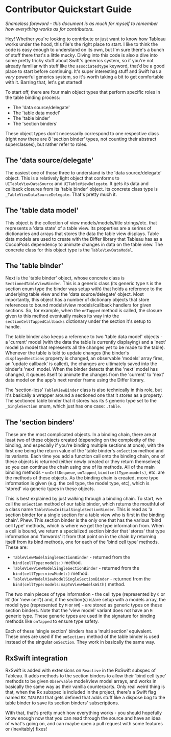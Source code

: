 # Contributor Quickstart Guide

*Shameless foreword - this document is as much for myself to remember how everything works as for contributors.*

Hey! Whether you're looking to contribute or just want to know how Tableau works under the hood, this file's the right place to start. I like to 
think the code is easy enough to understand on its own, but I'm sure there's a bunch of stuff there that's a little mucky. Diving into this code is 
also a dive into some pretty tricky stuff about Swift's generics system, so if you're not already familiar with stuff like the `associatedtype` 
keyword, that'd be a good place to start before continuing. It's super interesting stuff and Swift has a *very* powerful generics system, so it's 
worth taking a bit to get comfortable with it. Barring that, let's get started!

To start off, there are four main object types that perform specific roles in the table binding process:
- The 'data source/delegate'
- The 'table data model'
- The 'table binder'
- The 'section binders'

These object types don't necessarily correspond to one respective class (right now there are 8 'section binder' types, not counting their 
abstract superclasses), but rather refer to roles.

## The 'data source/delegate'

The easiest one of those three to understand is the 'data source/delegate' object. This is a relatively light object that conforms to
`UITableViewDataSource` and `UITableViewDelegate`. It gets its data and callback closures from its 'table binder' object. Its concrete 
class type is `_TableViewDataSourceDelegate`. That's pretty much it.

## The 'table data model'
This object is the collection of view models/models/title strings/etc. that represents a 'data state' of a table view. Its properties are a serires of
dictionaries and arrays that stores the data the table view displays. Table data models are used to create with the Differ library that Tableau 
has as a CocoaPods dependency to animate changes in data on the table view. The concrete class for this object type is the 
`TableViewDataModel`.

## The 'table binder'

Next is the 'table binder' object, whose concrete class is `SectionedTableViewBinder`. This is a generic class (its generic type `S` is the 
section enum type the binder was setup with) that holds a reference to the underlying table view and the 'data source/delegate' object. Most
importantly, this object has a number of dictionary objects that store references to bound models/view models/callback handlers for given 
sections. So, for example, when the `onTapped` method is called, the closure given to this method eventually makes its way into the
`sectionCellTappedCallbacks` dictionary under the section it's setup to handle. 

The table binder also keeps a reference to two 'table data model' objects - a 'current' model (with the data the table is currently displaying) 
and a 'next' model (a model that represents all the changes yet to be made to the table). Whenever the table is told to update changes (the 
binder's `displayedSections` property is changed, an observable 'models' array fires, an 'update callback' is called), the changes are 
ultimately saved into the binder's 'next' model. When the binder detects that the 'next' model has changed, it queues itself to animate the 
changes from the 'current' to 'next' data model on the app's next render frame using the Differ library.

The 'section-less' `TableViewBinder` class is also technically in this role, but it's basically a wrapper around a sectioned one that it stores as
a property. The sectioned table binder that it stores has its `S` generic type set to the `_SingleSection` enum, which just has one case: 
`.table`.

## The 'section binders'

These are the most complicated objects. In a binding chain, there are at least two of these objects created (depending on the  complexity of 
the binding, and especially if you're binding multiple sections at once), with the first one being the return value of the 'table binder's 
`onSection` method and its variants. Each time you add a function call onto the binding chain, one of these objects is returned (either newly 
created or they return themselves) so you can continue the chain using one of its methods. All of the main binding methods - 
`onCellDequeue`, `onTapped`, `bind(cellType:models)`, etc. are the methods of these objects. As the binding chain is created, more type
information is given (e.g. the cell type, the model type, etc), which is 'stored' via generic types in these objects. 

This is best explained by just walking through a binding chain. To start, we call the `onSection` method of our table binder, which returns the
mouthful of a class name `TableViewInitialSingleSectionBinder`. This is read as 'a section binder for a single section for a table view 
who is first in the binding chain'. Phew. This section binder is the only one that has the various 'bind cell type' methods, which is where we
get the type information from. When a cell is bound, we return a specialized section binder that 'stores' that type information and 'forwards' it
from that point on in the chain by returning itself from its bind methods, one for each of the 'bind cell type' methods. These are:

- `TableViewModelSingleSectionBinder` - returned from the `bind(cellType:models:)` method.
- `TableViewViewModelSingleSectionBinder` - returned from the `bind(cellType:viewModel:)` method.
- `TableViewModelViewModelSingleSectionBinder` - returned from the `bind(cellType:models:mapToViewModelsWith)` method.

The two main pieces of type information - the cell type (represented by `C` or `NC` (for 'new cell')) and, if the section(s) is/are setup 
with a models array, the model type (represented by `M` or `NM`) - are stored as generic types on these section binders. Note that the 'view 
model' variant does not have an `M` generic type. These generic types are used in the signature for binding methods like `onTapped` to ensure
type safety.

Each of these 'single section' binders has a 'multi section' equivalent. These ones are used if the `onSections` method of the table binder is 
used instead of the singular `onSection`. They work in basically the same way.

## RxSwift integration

RxSwift is added with extensions on `Reactive` in the RxSwift subspec of Tableau. It adds methods to the section binders to allow their
'bind cell type' methods to be given `Observable` model/view model arrays, and works in basically the same way as their vanilla counterparts.
Only real weird thing is that, when the Rx subspec is included in the project, there's a Swift flag named `RX_TABLEAU` that gets defined that
adds stuff like a dispose bag to the table binder to save its section binders' subscriptions.

With that, that's pretty much how everything works - you should hopefully know enough now that you can read through the source and have 
an idea of what's going on, and can maybe open a pull request with some features or (inevitably) fixes!
